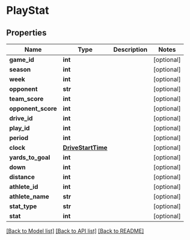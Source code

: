 # PlayStat

## Properties
Name | Type | Description | Notes
------------ | ------------- | ------------- | -------------
**game_id** | **int** |  | [optional] 
**season** | **int** |  | [optional] 
**week** | **int** |  | [optional] 
**opponent** | **str** |  | [optional] 
**team_score** | **int** |  | [optional] 
**opponent_score** | **int** |  | [optional] 
**drive_id** | **int** |  | [optional] 
**play_id** | **int** |  | [optional] 
**period** | **int** |  | [optional] 
**clock** | [**DriveStartTime**](DriveStartTime.md) |  | [optional] 
**yards_to_goal** | **int** |  | [optional] 
**down** | **int** |  | [optional] 
**distance** | **int** |  | [optional] 
**athlete_id** | **int** |  | [optional] 
**athlete_name** | **str** |  | [optional] 
**stat_type** | **str** |  | [optional] 
**stat** | **int** |  | [optional] 

[[Back to Model list]](../README.md#documentation-for-models) [[Back to API list]](../README.md#documentation-for-api-endpoints) [[Back to README]](../README.md)



